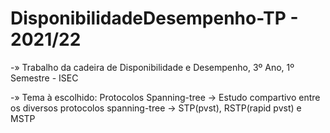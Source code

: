 # DisponibilidadeDesempenho-TP - 2021/22
-» Trabalho da cadeira de Disponibilidade e Desempenho, 3º Ano, 1º Semestre - ISEC


-» Tema à escolhido: Protocolos Spanning-tree
  -> Estudo compartivo entre os diversos protocolos spanning-tree
  -> STP(pvst), RSTP(rapid pvst) e MSTP
